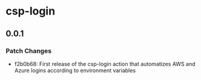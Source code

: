 # csp-login

## 0.0.1

### Patch Changes

- f2b0b68: First release of the csp-login action that automatizes AWS and Azure logins according to environment variables
